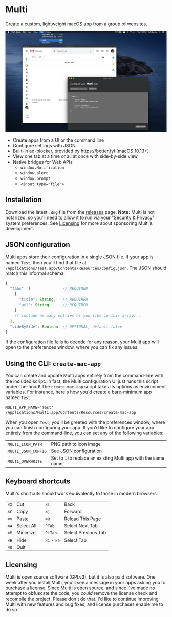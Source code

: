 # Multi

Create a custom, lightweight macOS app from a group of websites.

![Screenshot of a custom Twitter app created with Multi. The custom app, Work GSuite, wraps to sites: GMail and Google Drive. Multi is shown in dark mode.](Assets/screenshot.png)

 - Create apps from a UI or the command line
 - Configure settings with JSON
 - Built-in ad-blocker, provided by <https://better.fyi> (macOS 10.13+)
 - View one tab at a time or all at once with side-by-side view
 - Native bridges for Web APIs
     - `window.Notification`
     - `window.alert`
     - `window.prompt`
     - `<input type="file">`

## Installation

Download the latest `.dmg` file from the [releases](https://github.com/hkgumbs/multi/releases) page.
**Note:** Multi is not notarized, so you'll need to allow it to run via your "Security & Privacy" system preferences.
See [Licensing](#licensing) for more about sponsoring Multi's development.


## JSON configuration

Multi apps store their configuration in a single JSON file.
If your app is named `Test`, then you'll find that file at `/Applications/Test.app/Contents/Resources/config.json`.
The JSON should match this informal schema:

```js
{
  "tabs": [              // REQUIRED
    {
      "title": String,   // REQUIRED
      "url": String,     // REQUIRED
    }
    // include as many entries as you like in this array...
  ],
  "sideBySide": Boolean  // OPTIONAL, default false
}
```

If the configuration file fails to decode for any reason, your Multi app will open to the preferences window, where you can fix any issues.


## Using the CLI: `create-mac-app`

You can create and update Multi apps entirely from the command-line with the included script.
In fact, the Multi configuration UI just runs this script under-the-hood!
The `create-mac-app` script takes its options as environment variables.
For instance, here's how you'd create a bare-minimum app named `Test`:

```
MULTI_APP_NAME='Test' /Applications/Multi.app/Contents/Resources/create-mac-app
```

When you open `Test`, you'll be greeted with the preferences window, where you can finish configuring your app.
If you'd like to configure your app entirely from the command-line, you can set any of the following variables:

|                     |                                                                |
|---------------------|----------------------------------------------------------------|
| `MULTI_ICON_PATH`   | PNG path to icon image                                         |
| `MULTI_JSON_CONFIG` | See [JSON configuration](#json-configuration)                  |
| `MULTI_OVERWRITE`   | Set to `1` to replace an existing Multi app with the same name |


## Keyboard shortcuts

Multi's shortcuts should work equivalently to those in modern browsers.

|      |            |   |             |                     |
|------|------------|---|-------------|---------------------|
| `⌘X` | Cut        |   | `⌘[`        | Back                |
| `⌘C` | Copy       |   | `⌘]`        | Forward             |
| `⌘V` | Paste      |   | `⌘R`        | Reload This Page    |
| `⌘A` | Select All |   | `^Tab`      | Select Next Tab     |
| `⌘M` | Minimize   |   | `^↑Tab`     | Select Previous Tab |
| `⌘H` | Hide       |   | `⌘1` - `⌘9` | Select Tab          |
| `⌘Q` | Quit       |


## Licensing

Multi is open source software (GPLv3), but it is also paid software.
One week after you install Multi, you'll see a message in your apps asking you to
[purchase a license](https://gumbs.llc/multi/).
Since Multi is open source, and since I've made no attempt to obfuscate the code, you _could_ remove the license check and recompile the project.
Please don't do that.
I'd like to continue improving Multi with new features and bug fixes, and license purchases enable me to do so.
